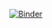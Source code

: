 [![Binder](https://mybinder.org/badge_logo.svg)](https://mybinder.org/v2/gh/SijmeJan/tv_project/master?filepath=tv_project.ipynb)
